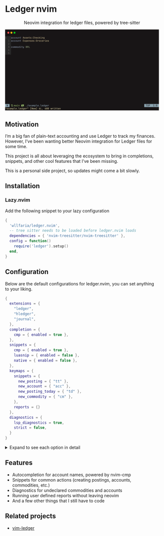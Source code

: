 # Ledger nvim

<div align="center">

Neovim integration for ledger files, powered by tree-sitter

</div>

<img src="./extras/example.gif" />

## Motivation

I’m a big fan of plain-text accounting and use Ledger to track my finances.
However, I’ve been wanting better Neovim integration for Ledger files for
some time.

This project is all about leveraging the ecosystem to bring in completions,
snippets, and other cool features that I’ve been missing.

This is a personal side project, so updates might come a bit slowly.

## Installation

### Lazy.nvim

Add the following snippet to your lazy configuration

```lua
{
  'wllfaria/ledger.nvim',
  -- tree sitter needs to be loaded before ledger.nvim loads
  dependencies = { 'nvim-treesitter/nvim-treesitter' },
  config = function()
    require('ledger').setup()
  end,
}
```

## Configuration

Below are the default configurations for ledger.nvim, you can set anything
to your liking.

```lua
{
  extensions = {
    "ledger",
    "hledger",
    "journal",
  },
  completion = {
    cmp = { enabled = true },
  },
  snippets = {
    cmp = { enabled = true },
    luasnip = { enabled = false },
    native = { enabled = false },
  },
  keymaps = {
    snippets = {
      new_posting = { "tt" },
      new_account = { "acc" },
      new_posting_today = { "td" },
      new_commodity = { "cm" },
    },
    reports = {}
  },
  diagnostics = {
    lsp_diagnostics = true,
    strict = false,
  }
}
```

<details>
<summary>Expand to see each option in detail</summary>

- The `extensions` field lets you specify which file extensions should be recognized
  as Ledger files. The plugin will parse these files to extract account names,
  commodities, and other info used for autocompletion and diagnostics.
- The `completion` field controls which completion engine is used for account and
  commodities completion. Right now, we only support nvim-cmp, but this will expand
  soon. You can disable completion by setting the enabled value to false.
- The `snippets` field defines which snippet engine you want to use. Currently, we
  support native, cmp, and luasnip, with cmp being the default.
  - `cmp`: This sets up snippets as a completion source in nvim-cmp, offering snippet
    autocompletion. It works well even when combined with luasnip.
  - `native`: This uses vim.snippet.expand and sets keymaps for each snippet based on
    the keymaps field. It’s a bit clunky, but it’s an option if you prefer it.
  - `luasnip`: This integrates with luasnip to add snippets to Ledger files. It also
    works smoothly alongside nvim-cmp.
- The `keymaps` field defines key mappings for different parts of the plugin:
  - The `snippets` section defines keymaps or triggers for snippets. If you're using
    native as your snippet engine, this will set the actual keymap in Neovim. You can
    disable a snippet by either removing it from the list or removing its triggers.
  - The `reports` section defines keymaps for running ledger reports, it will define
    a keymap that runs the given ledger command string. Techinically, anything that
    outputs to stdout could be used here.

    Define your own reports by filling in the reports keymaps like this:
    ```lua
    keymaps = {
      reports = {
        { key = "<leader>bal", name = "Balance", command = "ledger --strict -f main.ledger bal" },
        { key = "<leader>bud", name = "Budget", command = "ledger --strict -f main.ledger budget" },
      }
    }
    ```
- The `diagnostics` field lets you customize how diagnostics work in Ledger:
  - `lsp_diagnostics` sets diagnostics using vim.diagnostic.set, so it works like an
    LSP diagnostic, populating your workspace diagnostics.
  - `strict` ensures that undeclared commodities and accounts are treated as errors
    rather than warnings.

</details>

## Features

- Autocompletion for account names, powered by nvim-cmp
- Snippets for common actions (creating postings, accounts, commodities, etc.)
- Diagnostics for undeclared commodities and accounts
- Running user defined reports without leaving neovim
- And a few other things that I still have to code

## Related projects

- [vim-ledger](https://github.com/ledger/vim-ledger)
